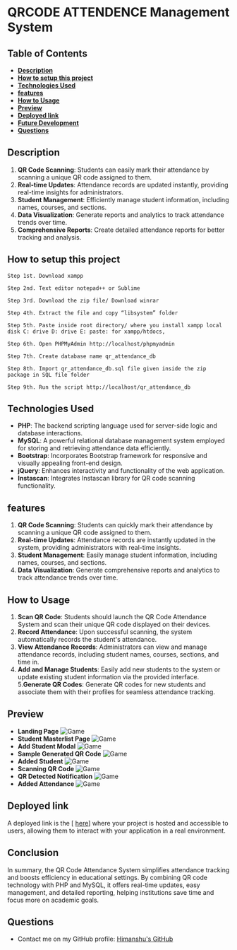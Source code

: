 # QRCODE ATTENDENCE Management System

## **Table of Contents**
- [**Description**](#description)
- [**How to setup this project**](#how-to-setup-this-project)
- [**Technologies Used**](#technologies-used)
- [**features**](#features)
- [**How to Usage**](#how-to-usage)
- [**Preview**](#preview)
- [**Deployed link**](#deployed-link)
- [**Future Development**](#future-development)
- [**Questions**](#questions)


## **Description**

1. **QR Code Scanning**: Students can easily mark their attendance by scanning a unique QR code assigned to them.
2. **Real-time Updates**: Attendance records are updated instantly, providing real-time insights for administrators.
3. **Student Management**: Efficiently manage student information, including names, courses, and sections.
4. **Data Visualization**: Generate reports and analytics to track attendance trends over time.
5. **Comprehensive Reports**: Create detailed attendance reports for better tracking and analysis.
## **How to setup this project**
```
Step 1st. Download xampp
```
```
Step 2nd. Text editor notepad++ or Sublime
```
```
Step 3rd. Download the zip file/ Download winrar
```
```
Step 4th. Extract the file and copy “libsystem” folder
```
```
Step 5th. Paste inside root directory/ where you install xampp local disk C: drive D: drive E: paste: for xampp/htdocs,
```
```
Step 6th. Open PHPMyAdmin http://localhost/phpmyadmin
```
```
Step 7th. Create database name qr_attendance_db
```
```
Step 8th. Import qr_attendance_db.sql file given inside the zip package in SQL file folder
```
```
Step 9th. Run the script http://localhost/qr_attendance_db 
```


## **Technologies Used**
* **PHP**: The backend scripting language used for server-side logic and database interactions.
* **MySQL**: A powerful relational database management system employed for storing and retrieving attendance data efficiently.
* **Bootstrap**: Incorporates Bootstrap framework for responsive and visually appealing front-end design.
* **jQuery**: Enhances interactivity and functionality of the web application.
* **Instascan**: Integrates Instascan library for QR code scanning functionality.

## **features** 

1. **QR Code Scanning**: Students can quickly mark their attendance by scanning a unique QR code assigned to them.
2. **Real-time Updates**: Attendance records are instantly updated in the system, providing administrators with real-time insights.
3. **Student Management**: Easily manage student information, including names, courses, and sections.
4. **Data Visualization**: Generate comprehensive reports and analytics to track attendance trends over time.
## **How to Usage**

1. **Scan QR Code**: Students should launch the QR Code Attendance System and scan their unique QR code displayed on their devices.
2. **Record Attendance**: Upon successful scanning, the system automatically records the student's attendance.
3. **View Attendance Records**: Administrators can view and manage attendance records, including student names, courses, sections, and time in.
4. **Add and Manage Students**: Easily add new students to the system or update existing student information via the provided interface.
5.**Generate QR Codes**: Generate QR codes for new students and associate them with their profiles for seamless attendance tracking.


## **Preview**


* **Landing Page**
![Game](src/02.png)
* **Student Masterlist Page**
![Game](src/05.png)
* **Add Student Modal**
![Game](src/08.png)
* **Sample Generated QR Code**
![Game](src/01.png)
* **Added Student**
![Game](src/03.png)
* **Scanning QR Code**
![Game](src/04.png)
* **QR Detected Notification**
![Game](src/07.png)
* **Added Attendance**
![Game](src/02.png)





## **Deployed link**

A deployed link is the [ <a href="https://himanshuranjan977.github.io/libraryManagementSystem/" target="_blank">here</a>]  where your project is hosted and accessible to users, allowing them to interact with your application in a real environment.

## **Conclusion**
In summary, the QR Code Attendance System simplifies attendance tracking and boosts efficiency in educational settings. By combining QR code technology with PHP and MySQL, it offers real-time updates, easy management, and detailed reporting, helping institutions save time and focus more on academic goals.
## **Questions**

* Contact me on my GitHub profile: [Himanshu's GitHub](https://github.com/himanshuranjan977)
